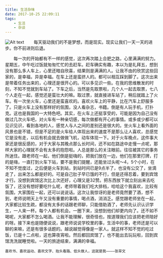 ```yaml
---
title: 生活杂味
date: 2017-10-25 22:09:11
tags:
	- 生活
	- 杂谈
---
```

![Alt text](/images/moon.jpg)
&emsp;&emsp;每天驱动我们的不是梦想，而是现实。现实让我们一天一天的进步。你不前进则后退。  

<!-- more -->   

&emsp;&emsp;每一次的开始都有不一样的感觉，这次再次踏上合肥之路，心里满满的努力。星期五，中午吃过饭就匆匆忙忙的去赶车。赶车确实有趣，本以为是礼拜五，想到没有那么多人车上，心里还暗自欣喜，结果则是满满的人。让我不由的欣赏这些回家的，是幸福，异是幸福。在车上还是蛮挤人的。都可以相互踩到脚了。这次出来是带着任务出来的，心理还是很开心的。可以多见识一些。在我的思维散发的时刻，不知不觉就到车站了。下车之后，当然是先取票啦，几个人一起去取票，七八个人走在一起，感觉还是蛮壮大的嘛。取过票，就直接进车站了，稍后就踏上了火车。有一次坐火车，心里还是蛮喜欢的。喜欢火车上的平静，比在汽车上舒服多了。只是火车上没有那样好的氛围，没人看杂志，书籍。倒是有人玩手机，打扑克。这也是我国的一大特色吧。其实，在火车上还挺享受的，可能是因为自己没有做过几次火车吧，对火车有一种亲切感，每次做都有开心的事情。或多或少都可以见识见识，看到各地的人，感觉人与人之间的差别还是很大的。坐火车上看外面的风景也是不错，但是不足的是火车给人体现出来的速度不是那么让人喜欢，总感觉它是没有走，以后有机会就去做做飞机，动车体现一下。对于火车晚点，这件事大家还是很反感的，对于大家与其晚点那么长时间，还不如在路途中走慢一点呢，那样大家的心理就不会有太多的抱怨啦。人总是那么的关注眼前。往往被其它的事务所迷住。跟老师在一起，他们倒是挺嗨的，把我们放在一边，他们在那里打牌，打的是嗨，一直打到火车下站，要不是我们提醒，还能坐过头呢～4，5个小时，在不知不觉度过，之后便是火车到站，到站时间已是9点半了，也没有公交了，坐滴走了，出来怎么都是好的。可是自己肚子早已饿的不行，但是还得忍着，要到宾馆才行。没想到宾馆这次比上次还好，心理又是32赞。把东西放下就立刻出来去吃饭了，还没有想好要吃什么呢，老师带着我们吃大排档，哈哈这个我喜欢，比较有氛围，大家围在一起，还可以说说话。这次让我惊讶的是老师竟然要了酒，想不到，老师说明天上午又没有重要的事情，喝点酒，消消乏。感觉跟老师坐在一起，大家都比较生疏，都没有太多的话跟老师聊，只能借助酒了，老师先认识认识学生，一人来一杯。每个人都有机会。一圈下来，没想到他们却更内向了。还不如不喝呢，大家都不怎么喝酒。让我不能理解，很奇怪也，按道理我们应该把老师陪好的呀。接下来也是随便说说，跟老师说说学校里的事，生活中的事，老师还是可以聊的来嘛，还是有很多话题的。越说越觉得像是一家人。就这样不知不觉的吃过饭，已是十二点啦，这也算夜宵啦。然后都回宾馆了，也不能出去玩玩啦，回到宾馆洗洗就睡觉啦。一天的旅途结束，满满的幸福。

	喜欢书、喜欢运动、喜欢文字、抬头看路、低头做人，这就是我————张旱文				